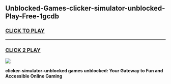 
## Unblocked-Games-clicker-simulator-unblocked-Play-Free-1gcdb
<h3>
<a href="https://premium76.site?title=clicker-simulator-unblocked&ref=10A">CLICK TO PLAY</a></h3>
<hr>

<h3>
<a href="https://premium76.site?title=clicker-simulator-unblocked&ref=10A">CLICK 2 PLAY</a>
  
</h3>

<a href="https://premium76.site?title=clicker-simulator-unblocked&ref=10A"><img src="https://clearcache.store/games.png"></a>


**clicker-simulator-unblocked games unblocked: Your Gateway to Fun and Accessible Online Gaming**
